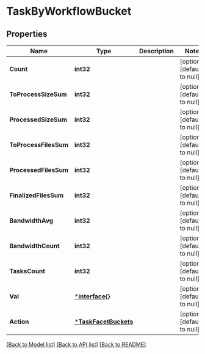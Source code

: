 # TaskByWorkflowBucket

## Properties
Name | Type | Description | Notes
------------ | ------------- | ------------- | -------------
**Count** | **int32** |  | [optional] [default to null]
**ToProcessSizeSum** | **int32** |  | [optional] [default to null]
**ProcessedSizeSum** | **int32** |  | [optional] [default to null]
**ToProcessFilesSum** | **int32** |  | [optional] [default to null]
**ProcessedFilesSum** | **int32** |  | [optional] [default to null]
**FinalizedFilesSum** | **int32** |  | [optional] [default to null]
**BandwidthAvg** | **int32** |  | [optional] [default to null]
**BandwidthCount** | **int32** |  | [optional] [default to null]
**TasksCount** | **int32** |  | [optional] [default to null]
**Val** | [***interface{}**](interface{}.md) |  | [optional] [default to null]
**Action** | [***TaskFacetBuckets**](task_facet_buckets.md) |  | [optional] [default to null]

[[Back to Model list]](../README.md#documentation-for-models) [[Back to API list]](../README.md#documentation-for-api-endpoints) [[Back to README]](../README.md)


